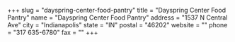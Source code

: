 +++
slug = "dayspring-center-food-pantry"
title = "Dayspring Center Food Pantry"
name = "Dayspring Center Food Pantry"
address = "1537 N Central Ave"
city = "Indianapolis"
state = "IN"
postal = "46202"
website = ""
phone = "317 635-6780"
fax = ""
+++

